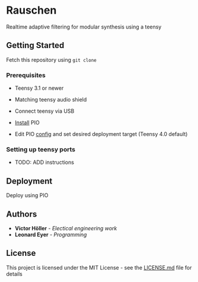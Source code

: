 # Rauschen

Realtime adaptive filtering for modular synthesis using a teensy

## Getting Started

Fetch this repository using ```git clone ```

### Prerequisites

* Teensy 3.1 or newer

* Matching teensy audio shield

* Connect teensy via USB

* [Install](https://platformio.org/platformio-ide) PIO

* Edit PIO [config](platformio.ini) and set desired deployment target (Teensy 4.0 default)

### Setting up teensy ports

* TODO: ADD instructions

<!-- ### Installing

A step by step series of examples that tell you how to get a development env running

Say what the step will be

```
Give the example
```

And repeat

```
until finished
```

End with an example of getting some data out of the system or using it for a little demo -->

<!-- ## Running the tests

Explain how to run the automated tests for this system -->

<!-- ### Break down into end to end tests

Explain what these tests test and why

```
Give an example
```

### And coding style tests

Explain what these tests test and why

```
Give an example
``` -->

## Deployment

Deploy using PIO

## Authors

* **Victor Höller** - *Electical engineering work*
* **Leonard Eyer** - *Programming*

## License

This project is licensed under the MIT License - see the [LICENSE.md](LICENSE.md) file for details

<!-- ## Acknowledgments

* Hat tip to anyone whose code was used
* Inspiration
* etc -->
